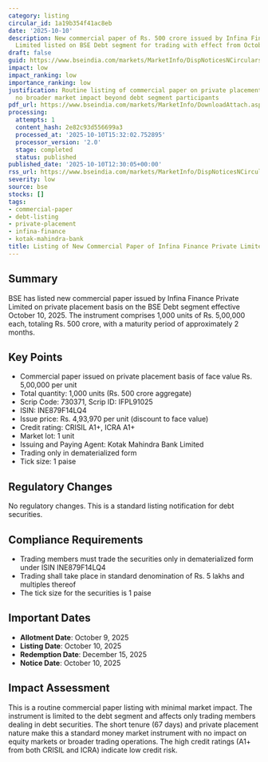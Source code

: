 ```yaml
---
category: listing
circular_id: 1a19b354f41ac8eb
date: '2025-10-10'
description: New commercial paper of Rs. 500 crore issued by Infina Finance Private
  Limited listed on BSE Debt segment for trading with effect from October 10, 2025.
draft: false
guid: https://www.bseindia.com/markets/MarketInfo/DispNoticesNCirculars.aspx?Noticeid={D6BBFFE8-17E7-46C9-8319-C6128D6B37E6}&noticeno=20251010-46&dt=10/10/2025&icount=46&totcount=69&flag=0
impact: low
impact_ranking: low
importance_ranking: low
justification: Routine listing of commercial paper on private placement basis with
  no broader market impact beyond debt segment participants
pdf_url: https://www.bseindia.com/markets/MarketInfo/DownloadAttach.aspx?id=20251010-46&attachedId=
processing:
  attempts: 1
  content_hash: 2e82c93d556699a3
  processed_at: '2025-10-10T15:32:02.752895'
  processor_version: '2.0'
  stage: completed
  status: published
published_date: '2025-10-10T12:30:05+00:00'
rss_url: https://www.bseindia.com/markets/MarketInfo/DispNoticesNCirculars.aspx?Noticeid={D6BBFFE8-17E7-46C9-8319-C6128D6B37E6}&noticeno=20251010-46&dt=10/10/2025&icount=46&totcount=69&flag=0
severity: low
source: bse
stocks: []
tags:
- commercial-paper
- debt-listing
- private-placement
- infina-finance
- kotak-mahindra-bank
title: Listing of New Commercial Paper of Infina Finance Private Limited
---
```


## Summary

BSE has listed new commercial paper issued by Infina Finance Private Limited on private placement basis on the BSE Debt segment effective October 10, 2025. The instrument comprises 1,000 units of Rs. 5,00,000 each, totaling Rs. 500 crore, with a maturity period of approximately 2 months.

## Key Points

- Commercial paper issued on private placement basis of face value Rs. 5,00,000 per unit
- Total quantity: 1,000 units (Rs. 500 crore aggregate)
- Scrip Code: 730371, Scrip ID: IFPL91025
- ISIN: INE879F14LQ4
- Issue price: Rs. 4,93,970 per unit (discount to face value)
- Credit rating: CRISIL A1+, ICRA A1+
- Market lot: 1 unit
- Issuing and Paying Agent: Kotak Mahindra Bank Limited
- Trading only in dematerialized form
- Tick size: 1 paise

## Regulatory Changes

No regulatory changes. This is a standard listing notification for debt securities.

## Compliance Requirements

- Trading members must trade the securities only in dematerialized form under ISIN INE879F14LQ4
- Trading shall take place in standard denomination of Rs. 5 lakhs and multiples thereof
- The tick size for the securities is 1 paise

## Important Dates

- **Allotment Date**: October 9, 2025
- **Listing Date**: October 10, 2025
- **Redemption Date**: December 15, 2025
- **Notice Date**: October 10, 2025

## Impact Assessment

This is a routine commercial paper listing with minimal market impact. The instrument is limited to the debt segment and affects only trading members dealing in debt securities. The short tenure (67 days) and private placement nature make this a standard money market instrument with no impact on equity markets or broader trading operations. The high credit ratings (A1+ from both CRISIL and ICRA) indicate low credit risk.